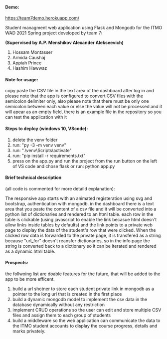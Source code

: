 #### Demo:

https://team7demo.herokuapp.com/

Student managment web application using Flask and Mongodb for the ITMO WAD 2021 Spring project developed by team 7:

**(Supervised by A.P. Menshikov Alexander Alekseevich)**

1. Hossam Montasser
2. Armida Caushaj
3. Appiah Prince
4. Hashim Hawwaz

#### Note for usage:

copy paste the CSV file in the text area of the dashboard after log in and please note that the app is configured to convert CSV files with the semicolon delimiter only, also please note that there must be only one semicolon between each value or else the value will not be processed and it will apear as an empty field, there is an example file in the repository so you can test the application with it

#### Steps to deploy (windows 10, VScode):

1. delete the venv folder
2. run: "py -3 -m venv venv"
3. run: ".\venv\Scripts\activate"
4. run: "pip install -r requirements.txt"
5. press on the app.py and run the project from the run button on the left of VS code and chose flask or run: python app.py

#### Brief technical description

(all code is commented for more detaild explanation):

The responsive app starts with an animated registeration using svg and bootstrap, authentication with mongodb.
in the dashboard there is a text area that you paste the content of a csv file and it will be converted into a python list of dictionaries and rendered to an html table.
each row in the table is clickable (using javascript to enable the link becasue html doesn't allow links inside tables by defaults) and the link points to a private web page to display the data of the student's row that were clicked.
When the clicked row data is forwarded to the private page, it is transfered as a string because "url_for" doesn't reansfer dictionaries, so in the info page the string is converted back to a dictionary so it can be iterated and rendered as a dynamic html table.

#### Prospects:

the follwoing list are doable features for the future, that will be added to the app to be more efficent.

1. build a url shotner to store each student private link in mongodb as a pointer to the long url that is created in the first place
2. build a dynamic mongodb model to implement the csv data in the database dynamically without any restriction
3. implement CRUD operations so the user can edit and store multiple CSV files and assign them to each group of students
4. build a middleware so the web application can communicate the data to the ITMO student accounts to display the course progress, details and marks privately.
